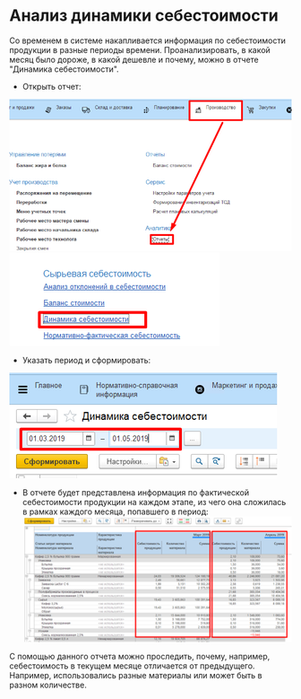 # Анализ динамики себестоимости


Со временем в системе накапливается информация по себестоимости
продукции в разные периоды времени. Проанализировать, в какой месяц было
дороже, в какой дешевле и почему, можно в отчете "Динамика
себестоимости".



-   Открыть отчет:

![](AnalysisDynamicOfCost.assets/drex_analiz_dinamiki_sebestoimosti_custom.png)   
![](AnalysisDynamicOfCost.assets/drex_analiz_dinamiki_sebestoimosti_custom_2.png)


-   Указать период и сформировать:  

![](AnalysisDynamicOfCost.assets/drex_analiz_dinamiki_sebestoimosti_custom_3.png)


-   В отчете будет представлена информация по фактической себестоимости
    продукции на каждом этапе, из чего она сложилась в рамках каждого
    месяца, попавшего в период:  
![](AnalysisDynamicOfCost.assets/drex_analiz_dinamiki_sebestoimosti_custom_4.png)


С помощью данного отчета можно проследить, почему, например,
себестоимость в текущем месяце отличается от предыдущего. Например,
использовались разные материалы или может быть в разном количестве.
